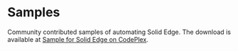 Samples
================

Community contributed samples of automating Solid Edge. The download is available at [Sample for Solid Edge on CodePlex](https://solidedgesamples.codeplex.com).